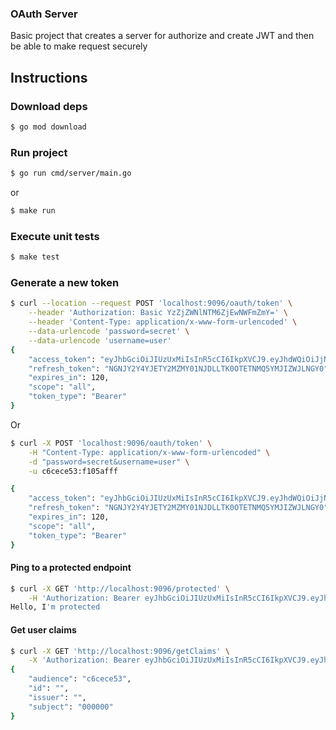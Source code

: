 ### OAuth Server

Basic project that creates a server for authorize and create JWT and then be able to make request securely

## Instructions
### Download deps
```bash
$ go mod download
```

### Run project 
```bash
$ go run cmd/server/main.go
```
or 
```bash
$ make run
```

### Execute unit tests
```bash
$ make test
```

### Generate a new token

```bash
$ curl --location --request POST 'localhost:9096/oauth/token' \
    --header 'Authorization: Basic YzZjZWNlNTM6ZjEwNWFmZmY=' \
    --header 'Content-Type: application/x-www-form-urlencoded' \
    --data-urlencode 'password=secret' \
    --data-urlencode 'username=user'
{
    "access_token": "eyJhbGciOiJIUzUxMiIsInR5cCI6IkpXVCJ9.eyJhdWQiOiJjNmNlY2U1MyIsImV4cCI6MTYzNzk2MTMyMSwic3ViIjoiMDAwMDAwIn0.N52iowqI2ysgQiRA3zjJZDRqYC45qW1jffqOVRtqJLM7my0wPbZSmaS4lJPc5TzCwN4SYDk67ciK2YMaqRz46A",
    "refresh_token": "NGNJY2Y4YJETY2MZMY01NJDLLTK0OTETNMQ5YMJIZWJLNGY0",
    "expires_in": 120,
    "scope": "all",
    "token_type": "Bearer"
}
```

Or

```bash
$ curl -X POST 'localhost:9096/oauth/token' \
    -H "Content-Type: application/x-www-form-urlencoded" \
    -d "password=secret&username=user" \
    -u c6cece53:f105afff

{
    "access_token": "eyJhbGciOiJIUzUxMiIsInR5cCI6IkpXVCJ9.eyJhdWQiOiJjNmNlY2U1MyIsImV4cCI6MTYzNzk2MTMyMSwic3ViIjoiMDAwMDAwIn0.N52iowqI2ysgQiRA3zjJZDRqYC45qW1jffqOVRtqJLM7my0wPbZSmaS4lJPc5TzCwN4SYDk67ciK2YMaqRz46A",
    "refresh_token": "NGNJY2Y4YJETY2MZMY01NJDLLTK0OTETNMQ5YMJIZWJLNGY0",
    "expires_in": 120,
    "scope": "all",
    "token_type": "Bearer"
}
```

#### Ping to a protected endpoint
```bash
$ curl -X GET 'http://localhost:9096/protected' \
    -H 'Authorization: Bearer eyJhbGciOiJIUzUxMiIsInR5cCI6IkpXVCJ9.eyJhdWQiOiJjNmNlY2U1MyIsImV4cCI6MTYzNzk2MTMyMSwic3ViIjoiMDAwMDAwIn0.N52iowqI2ysgQiRA3zjJZDRqYC45qW1jffqOVRtqJLM7my0wPbZSmaS4lJPc5TzCwN4SYDk67ciK2YMaqRz46A'
Hello, I'm protected
```

#### Get user claims
```bash
$ curl -X GET 'http://localhost:9096/getClaims' \
    -X 'Authorization: Bearer eyJhbGciOiJIUzUxMiIsInR5cCI6IkpXVCJ9.eyJhdWQiOiJjNmNlY2U1MyIsImV4cCI6MTYzNzk2MTMyMSwic3ViIjoiMDAwMDAwIn0.N52iowqI2ysgQiRA3zjJZDRqYC45qW1jffqOVRtqJLM7my0wPbZSmaS4lJPc5TzCwN4SYDk67ciK2YMaqRz46A'
{
    "audience": "c6cece53",
    "id": "",
    "issuer": "",
    "subject": "000000"
}

```
